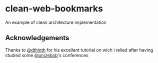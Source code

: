 # clean-web-bookmarks

An example of clean architecture implementation

## Acknowledgements

Thanks to [@dthinth](https://github.com/dtinth) for his excellent tutorial on wich i relied after having
studied some [@unclebob](https://github.com/unclebob)'s conferences
